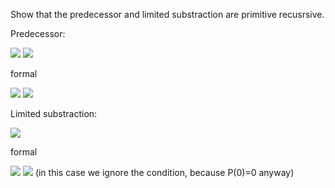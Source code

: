 Show that the predecessor and limited substraction are primitive recusrsive.

Predecessor:

<img src="http://latex.codecogs.com/gif.latex?P(0)=0"/>

<img src="http://latex.codecogs.com/gif.latex?P(n+1)=n"/>

formal

<img src="http://latex.codecogs.com/gif.latex?P(0)=Z(0)"/>

<img src="http://latex.codecogs.com/gif.latex?P(n+1)=P_{2}^{2}(P(n),n)"/>


Limited substraction:

<img src="http://latex.codecogs.com/gif.latex?x\dot-n=\left\{\begin{matrix}x-n&if&n\leqslant{x}& \\ 0&if&n>x \end{matrix}\right."/>

formal 

<img src="http://latex.codecogs.com/gif.latex?\dot-(0,x_{1})=Z(0)"/>

<img src="http://latex.codecogs.com/gif.latex?\dot-(n+1,x_{1})=P(P^{1}_{3}(\dot-(n,x_{1}), n, x_{1}))"/>
(in this case we ignore the condition, because P(0)=0 anyway)

